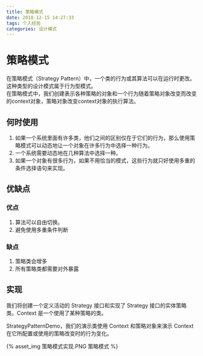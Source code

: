 ```yaml
---
title: 策略模式
date: 2018-12-15 14:27:33
tags: 个人经验
categories: 设计模式
---
```


# 策略模式

在策略模式（Strategy Pattern）中，一个类的行为或其算法可以在运行时更改。  
这种类型的设计模式属于行为型模式。  
在策略模式中，我们创建表示各种策略的对象和一个行为随着策略对象改变而改变的context对象，策略对象改变context对象的执行算法。  
## 何时使用

1. 如果一个系统里面有许多类，他们之间的区别仅在于它们的行为，那么使用策略模式可以动态地让一个对象在许多行为中选择一种行为。
2. 一个系统需要动态地在几种算法中选择一种。
3. 如果一个对象有很多行为，如果不用恰当的模式，这些行为就只好使用多重的条件选择语句来实现。

## 优缺点

### 优点

1. 算法可以自由切换。
2. 避免使用多重条件判断

### 缺点

1. 策略类会增多
2. 所有策略类都需要对外暴露

## 实现

我们将创建一个定义活动的 Strategy 接口和实现了 Strategy 接口的实体策略类。Context 是一个使用了某种策略的类。

StrategyPatternDemo，我们的演示类使用 Context 和策略对象来演示 Context 在它所配置或使用的策略改变时的行为变化。

{% asset_img 策略模式实现.PNG 策略模式 %}
